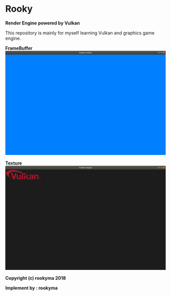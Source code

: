 Rooky
====
**Render Engine powered by Vulkan**

This repository is mainly for myself learning Vulkan and graphics game engine.

**FrameBuffer**
![FrameBuffer](https://github.com/mRooky/Rooky/blob/master/Resource/FrameBuffer.png)  

**Texture**
![Texture](https://github.com/mRooky/Rooky/blob/master/Resource/vulkan_target.png)  

**Copyright (c) rookyma 2018**

**Implement by : rookyma**